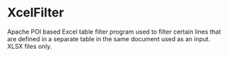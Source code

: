 # XcelFilter
Apache POI based Excel table filter program used to filter certain lines that are defined in a separate table in the same document used as an input. XLSX files only. 
